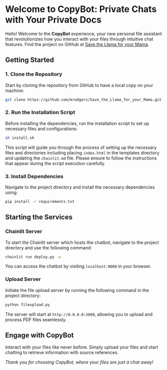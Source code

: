 # Welcome to CopyBot: Private Chats with Your Private Docs

Hello! Welcome to the **CopyBot** experience, your new personal file assistant that revolutionizes how you interact with your files through intuitive chat features. Find the project on GitHub at [Save the Llama for your Mama](https://github.com/mrodgers/Save_the_Llama_for_your_Mama/).

## Getting Started

### 1. Clone the Repository
Start by cloning the repository from GitHub to have a local copy on your machine:
```sh
git clone https://github.com/mrodgers/Save_the_Llama_for_your_Mama.git
```

### 2. Run the Installation Script
Before installing the dependencies, run the installation script to set up necessary files and configurations:
```sh
sh install.sh
```
This script will guide you through the process of setting up the necessary files and directories including placing `index.html` in the templates directory and updating the `chainlit.md` file. Please ensure to follow the instructions that appear during the script execution carefully.

### 3. Install Dependencies
Navigate to the project directory and install the necessary dependencies using:
```sh
pip install -r requirements.txt
```

## Starting the Services

### Chainlit Server
To start the Chainlit server which hosts the chatbot, navigate to the project directory and use the following command:
```sh
chainlit run deploy.py -w
```
You can access the chatbot by visiting `localhost:8000` in your browser.

### Upload Server
Initiate the file upload server by running the following command in the project directory:
```sh
python fileupload.py
```
The server will start at `http://0.0.0.0:5000`, allowing you to upload and process PDF files seamlessly.

## Engage with CopyBot
Interact with your files like never before. Simply upload your files and start chatting to retrieve information with source references.

_Thank you for choosing CopyBot, where your files are just a chat away!_
